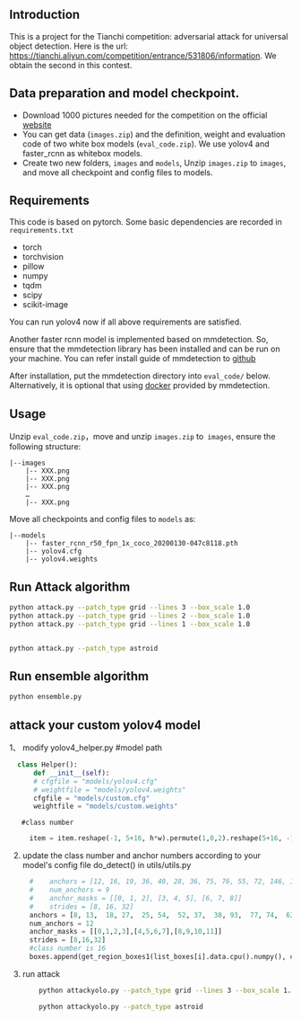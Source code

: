 ## Introduction

This is a project for the Tianchi competition: adversarial attack for universal object detection. Here is the url: https://tianchi.aliyun.com/competition/entrance/531806/information. We obtain the second in this contest.

## Data preparation and model checkpoint.

- Download 1000 pictures needed for the competition on the official [website](https://tianchi.aliyun.com/competition/entrance/531806/information)
- You can get data (`images.zip`) and the definition, weight and evaluation code of two white box models (`eval_code.zip`). We use yolov4 and faster_rcnn as whitebox models.
- Create two new folders, `images` and `models`, Unzip `images.zip` to `images`, and move all checkpoint and config files to models.

## Requirements

This code is based on pytorch. Some basic dependencies are recorded in `requirements.txt`

- torch
- torchvision
- pillow
- numpy
- tqdm
- scipy
- scikit-image
 
You can run yolov4 now if all above requirements are satisfied.

Another faster rcnn model is implemented based on mmdetection. So, ensure that the mmdetection library has been installed and can be run on your machine. You can refer install guide of mmdetection to [github](https://github.com/open-mmlab/mmdetection/blob/master/docs/install.md)

After installation, put the mmdetection directory into `eval_code/` below. Alternatively, it is optional that using [docker](https://github.com/open-mmlab/mmdetection/blob/master/docker/Dockerfile) provided by mmdetection.

## Usage

Unzip `eval_code.zip`，move and unzip `images.zip` to` images`, ensure the following structure:

```
|--images
    |-- XXX.png
    |-- XXX.png
    |-- XXX.png
    …
    |-- XXX.png
```

Move all checkpoints and config files to `models` as:

```
|--models
    |-- faster_rcnn_r50_fpn_1x_coco_20200130-047c8118.pth
    |-- yolov4.cfg
    |-- yolov4.weights
```

## Run Attack algorithm

```bash
python attack.py --patch_type grid --lines 3 --box_scale 1.0
python attack.py --patch_type grid --lines 2 --box_scale 1.0
python attack.py --patch_type grid --lines 1 --box_scale 1.0


python attack.py --patch_type astroid
```

## Run ensemble algorithm
```bash
python ensemble.py
```
## attack your custom yolov4 model
1、 modify yolov4_helper.py
    #model path
 ``` python
   class Helper():
       def __init__(self):
       # cfgfile = "models/yolov4.cfg"
       # weightfile = "models/yolov4.weights"
       cfgfile = "models/custom.cfg"
       weightfile = "models/custom.weights"
  ```
       #class number
 ```python
      item = item.reshape(-1, 5+16, h*w).permute(1,0,2).reshape(5+16, -1)
 ```
2. update the class number  and anchor numbers according to your model's  config file
  do_detect()  in  utils/utils.py
  ```python
       #    anchors = [12, 16, 19, 36, 40, 28, 36, 75, 76, 55, 72, 146, 142, 110, 192, 243, 459, 401]
       #    num_anchors = 9
       #    anchor_masks = [[0, 1, 2], [3, 4, 5], [6, 7, 8]]
       #    strides = [8, 16, 32]
       anchors = [8, 13,  18, 27,  25, 54,  52, 37,  38, 93,  77, 74,  62,134, 194, 60, 133,132,  85,232, 157,291, 288,207]
       num_anchors = 12
       anchor_masks = [[0,1,2,3],[4,5,6,7],[8,9,10,11]]
       strides = [8,16,32]
       #class number is 16
       boxes.append(get_region_boxes1(list_boxes[i].data.cpu().numpy(), conf_thresh, 16, masked_anchors, len(anchor_masks[i])))
  ```
3. run attack
   ```bash
       python attackyolo.py --patch_type grid --lines 3 --box_scale 1.0

       python attackyolo.py --patch_type astroid
    ```